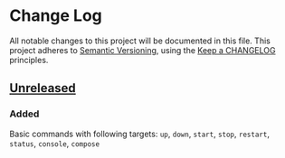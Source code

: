 # Change Log

All notable changes to this project will be documented in this file.
This project adheres to [Semantic Versioning](http://semver.org/),
using the [Keep a CHANGELOG](http://keepachangelog.com) principles.

## [Unreleased]

### Added

Basic commands with following targets: `up`, `down`, `start`, `stop`, `restart`, `status`, `console`, `compose` 

[unreleased]: https://github.com/llaville/devilbox-docker-compose-makefile/compare/55b1898d40f53c2ab8fc3ead1120a0e1fc7ad219...HEAD
